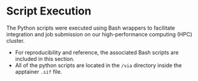 # Script Execution

The Python scripts were executed using Bash wrappers to facilitate integration and job submission on our high-performance computing (HPC) cluster. 
* For reproducibility and reference, the associated Bash scripts are included in this section. 
* All of the python scripts are located in the `/via` directory inside the apptainer `.sif` file.
